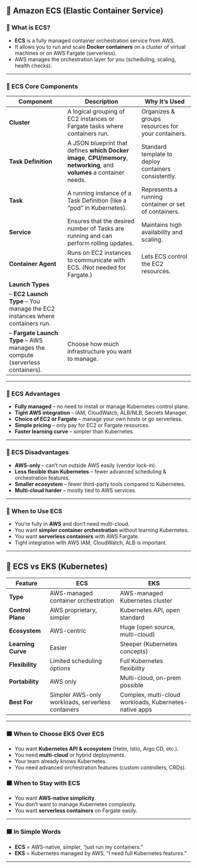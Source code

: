 ## 📝 Amazon ECS (Elastic Container Service)

### 🔹 What is ECS?

* **ECS** is a fully managed container orchestration service from AWS.
* It allows you to run and scale **Docker containers** on a cluster of virtual machines or on AWS Fargate (serverless).
* AWS manages the orchestration layer for you (scheduling, scaling, health checks).

---

### 🔹 ECS Core Components

| Component                                                                    | Description                                                                                                              | Why It’s Used                                        |
| ---------------------------------------------------------------------------- | ------------------------------------------------------------------------------------------------------------------------ | ---------------------------------------------------- |
| **Cluster**                                                                  | A logical grouping of EC2 instances or Fargate tasks where containers run.                                               | Organizes & groups resources for your containers.    |
| **Task Definition**                                                          | A JSON blueprint that defines **which Docker image**, **CPU/memory**, **networking**, and **volumes** a container needs. | Standard template to deploy containers consistently. |
| **Task**                                                                     | A running instance of a Task Definition (like a “pod” in Kubernetes).                                                    | Represents a running container or set of containers. |
| **Service**                                                                  | Ensures that the desired number of Tasks are running and can perform rolling updates.                                    | Maintains high availability and scaling.             |
| **Container Agent**                                                          | Runs on EC2 instances to communicate with ECS. (Not needed for Fargate.)                                                 | Lets ECS control the EC2 resources.                  |
| **Launch Types**                                                             |                                                                                                                          |                                                      |
| – **EC2 Launch Type** – You manage the EC2 instances where containers run.   |                                                                                                                          |                                                      |
| – **Fargate Launch Type** – AWS manages the compute (serverless containers). | Choose how much infrastructure you want to manage.                                                                       |                                                      |

---

### 🔹 ECS Advantages

* **Fully managed** – no need to install or manage Kubernetes control plane.
* **Tight AWS integration** – IAM, CloudWatch, ALB/NLB, Secrets Manager.
* **Choice of EC2 or Fargate** – manage your own hosts or go serverless.
* **Simple pricing** – only pay for EC2 or Fargate resources.
* **Faster learning curve** – simpler than Kubernetes.

---

### 🔹 ECS Disadvantages

* **AWS-only** – can’t run outside AWS easily (vendor lock-in).
* **Less flexible than Kubernetes** – fewer advanced scheduling & orchestration features.
* **Smaller ecosystem** – fewer third-party tools compared to Kubernetes.
* **Multi-cloud harder** – mostly tied to AWS services.

---

### 🔹 When to Use ECS

* You’re fully in **AWS** and don’t need multi-cloud.
* You want **simpler container orchestration** without learning Kubernetes.
* You want **serverless containers** with AWS Fargate.
* Tight integration with AWS IAM, CloudWatch, ALB is important.

---

## 📝 ECS vs EKS (Kubernetes)

| Feature            | ECS                                               | EKS                                                    |
| ------------------ | ------------------------------------------------- | ------------------------------------------------------ |
| **Type**           | AWS-managed container orchestration               | AWS-managed Kubernetes cluster                         |
| **Control Plane**  | AWS proprietary, simpler                          | Kubernetes API, open standard                          |
| **Ecosystem**      | AWS-centric                                       | Huge (open source, multi-cloud)                        |
| **Learning Curve** | Easier                                            | Steeper (Kubernetes concepts)                          |
| **Flexibility**    | Limited scheduling options                        | Full Kubernetes flexibility                            |
| **Portability**    | AWS only                                          | Multi-cloud, on-prem possible                          |
| **Best For**       | Simpler AWS-only workloads, serverless containers | Complex, multi-cloud workloads, Kubernetes-native apps |

---

### 🟦 When to Choose EKS Over ECS

* You want **Kubernetes API & ecosystem** (Helm, Istio, Argo CD, etc.).
* You need **multi-cloud** or hybrid deployments.
* Your team already knows Kubernetes.
* You need advanced orchestration features (custom controllers, CRDs).

### 🟦 When to Stay with ECS

* You want **AWS-native simplicity**.
* You don’t want to manage Kubernetes complexity.
* You want **serverless containers** on Fargate easily.

---

### 🟦 In Simple Words

* **ECS** = AWS-native, simpler, “just run my containers.”
* **EKS** = Kubernetes managed by AWS, “I need full Kubernetes features.”

---
